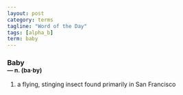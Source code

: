 ```yaml
---
layout: post
category: terms
tagline: "Word of the Day"
tags: [alpha_b]
term: baby
---
```


<h3>Baby<br/> <small>&mdash; n. (ba<span>&middot;</span>by)</small></h3>
<p><ol><li>a flying, stinging insect found primarily in San Francisco</li>
</ol></p>
